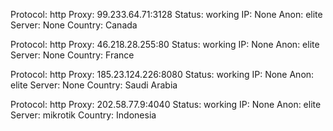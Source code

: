 Protocol: http
Proxy: 99.233.64.71:3128
Status: working
IP: None
Anon: elite
Server: None
Country: Canada

Protocol: http
Proxy: 46.218.28.255:80
Status: working
IP: None
Anon: elite
Server: None
Country: France

Protocol: http
Proxy: 185.23.124.226:8080
Status: working
IP: None
Anon: elite
Server: None
Country: Saudi Arabia

Protocol: http
Proxy: 202.58.77.9:4040
Status: working
IP: None
Anon: elite
Server: mikrotik
Country: Indonesia


